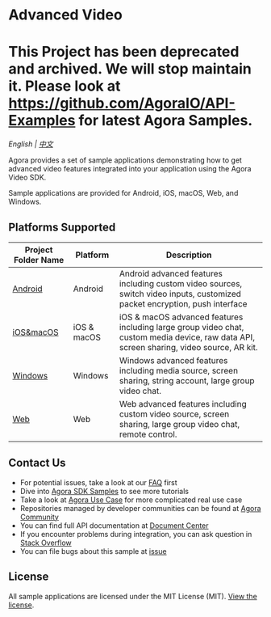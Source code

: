 # Advanced Video

# **This Project has been deprecated and archived. We will stop maintain it. Please look at https://github.com/AgoraIO/API-Examples for latest Agora Samples.**



*English | [中文](README.zh.md)*

Agora provides a set of sample applications demonstrating how to get advanced video features integrated into your application using the Agora Video SDK.

Sample applications are provided for Android, iOS, macOS, Web, and Windows.

## Platforms Supported

Project Folder Name|Platform|Description
---|---|---
[Android](./Android)|Android|Android advanced features including custom video sources, switch video inputs, customized packet encryption, push interface
[iOS&macOS](./iOS&macOS)|iOS & macOS|iOS & macOS advanced features including large group video chat, custom media device, raw data API, screen sharing, video source, AR kit.
[Windows](./Windows)|Windows|Windows advanced features including media source, screen sharing, string account, large group video chat.
[Web](./Web)|Web|Web advanced features including custom video source, screen sharing, large group video chat, remote control.

## Contact Us

- For potential issues, take a look at our [FAQ](https://docs.agora.io/en/faq) first
- Dive into [Agora SDK Samples](https://github.com/AgoraIO) to see more tutorials
- Take a look at [Agora Use Case](https://github.com/AgoraIO-usecase) for more complicated real use case
- Repositories managed by developer communities can be found at [Agora Community](https://github.com/AgoraIO-Community)
- You can find full API documentation at [Document Center](https://docs.agora.io/en/)
- If you encounter problems during integration, you can ask question in [Stack Overflow](https://stackoverflow.com/questions/tagged/agora.io)
- You can file bugs about this sample at [issue](https://github.com/AgoraIO/Advanced-Video/issues)

## License

All sample applications are licensed under the MIT License (MIT). [View the license](LICENSE.md).

